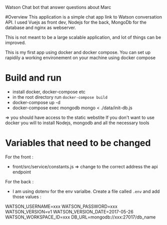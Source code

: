 Watson Chat bot that answer questions about Marc

#Overview 
This application is a simple chat app link to Watson conversation API.
I used Vuejs as front dev, Nodejs for the back,  MongoDb for the database and nginx as webserver.

This is not meant to be a large scalable application, and lot of things can be improved.

This is my first app using docker and docker compose. You can set up rapidily a working environement on your machine using docker compose

# Build and run
- install docker, docker-compose etc
- in the root directory run `docker-compose build`
- docker-compose up -d 
- docker-compose exec mongodb mongo < ./data/init-db.js

=> you should have access to the static webstite
If you don't want to use docker you will to install Nodejs, mongodb and all the necessary tools

# Variables that need to be changed
For the front :
- front/src/service/constants.js => change to the correct address the api endpoint

For the back :
- I am using dotenv for the env varialbe. Create a file called `.env` and add those values :

WATSON_USERNAME=xxx
WATSON_PASSWORD=xxx
WATSON_VERSION=v1
WATSON_VERSION_DATE=2017-05-26
WATSON_WORKSPACE_ID=xxx
DB_URL=mongodb://xxx:27017/db_name

